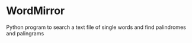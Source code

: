 # WordMirror
Python program to search a text file of single words and find palindromes and palingrams
